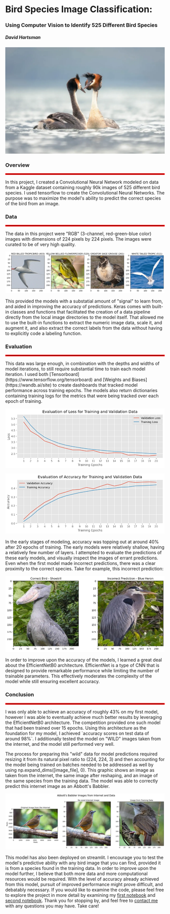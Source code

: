 # Bird Species Image Classification:
### Using Computer Vision to Identify 525 Different Bird Species
##### David Hartsman

![The majestic Puteketeke, New Zealand's "Bird of the Century"](./files/puteketeke.png)

### Overview
<hr style="border: 2px solid red">

In this project, I created a Convolutional Neural Network modeled on data from a Kaggle dataset containing roughly 90k images of 525 different bird species. I used tensorflow to create the Convolutional Neural Networks. The purpose was to maximize the model's ability to predict the correct species of the bird from an image. 

### Data
<hr style="border: 2px solid red">
The data in this project were "RGB" (3-channel, red-green-blue color) images with dimensions of 224 pixels by 224 pixels. The images were curated to be of very high quality.

![Example of Birds from the Data](./files/example_birds.jpg)

This provided the models with a substatial amount of "signal" to learn from, and aided in improving the accuracy of predictions. Keras comes with built-in classes and functions that facilitated the creation of a data pipeline directly from the local image directories to the model itself. That allowed me to use the built-in functions to extract the numeric image data, scale it, and augment it, and also extract the correct labels from the data without having to explicitly code a labeling function. 

### Evaluation
<hr style="border: 2px solid red">
This data was large enough, in combination with the depths and widths of model iterations, to still require substantial time to train each model iteration. I used both [Tensorboard](https://www.tensorflow.org/tensorboard) and [Weights and Biases](https://wandb.ai/site) to create dashboards that tracked model performance across training epochs. The models also return dictionaries containing training logs for the metrics that were being tracked over each epoch of training. 

![Training Metrics from the First Model](./files/model_metrics.png)

![Training Metrics from the First Model](./files/accuracy.png)

In the early stages of modeling, accuracy was topping out at around 40% after 20 epochs of training. The early models were relatively shallow, having a relatively few number of layers. I attempted to evaluate the predictions of these early models, and visually inspect the images of errant predictions. Even when the first model made incorrect predictions, there was a clear proximity to the correct species. Take for example, this incorrect prediction:

![Mis-identified Bird Species](./files/incorrect_predictions.png)

In order to improve upon the accuracy of the models, I learned a great deal about the EfficientNetB0 architecture. EfficientNet is a type of CNN that is designed to provide remarkable performance while limiting the number of trainable parameters. This effectively moderates the complexity of the model while still ensuring excellent accuracy.


### Conclusion
<hr style="border: 2px solid red">
I was only able to achieve an accuracy of roughly 43% on my first model, however I was able to eventually achieve much better results by leveraging the EfficientNetB0 architecture. The competition provided one such model that had been trained over 15 epochs. Using this architecture as the foundation for my model, I achieved `accuracy scores on test data of around 98%`. I additionally tested the model on "WILD" images taken from the internet, and the model still performed very well. 

The process for preparing this "wild" data for model predictions required resizing it from its natural pixel ratio to (224, 224, 3) and then accounting for the model being trained on batches needed to be addressed as well by using np.expand_dims([image_file], 0). This graphic shows an image as taken from the internet, the same image after reshaping, and an image of the same species from the training data. The model was able to correctly predict this internet image as an Abbott's Babbler.

![Representative of the "Wild" Image Preparation](./files/abbotts_compare.jpg)

This model has also been deployed on streamlit. I encourage you to test the model's predictive ability with any bird image that you can find, provided it is from a species found in the training data. In order to improve upon the model further, I believe that both more data and more computational resources would be required. With the level of accuracy already achieved from this model, pursuit of improved performance might prove difficult, and debatably necessary. If you would like to examine the code, please feel free to explore the project in more detail by examining my [first notebook](https://github.com/dvdhartsman/Bird_Species_Image_Classification/blob/main/Bird_Classification_1.ipynb) and [second notebook](https://github.com/dvdhartsman/Bird_Species_Image_Classification/blob/main/Bird_Classification_2.ipynb). Thank you for stopping by, and feel free to [contact me](https://www.linkedin.com/in/david-hartsman-data/) with any questions you may have. Take care!
